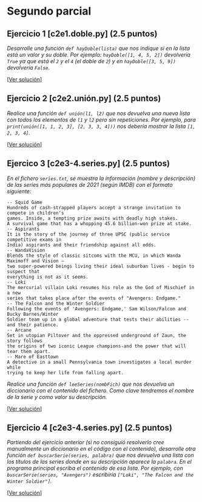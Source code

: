 # Segundo parcial

## Ejercicio 1 [c2e1.doble.py] (2.5 puntos) 
*Desarrolle una función `def hayDoble(lista)` que nos indique si en la lista está un valor y su doble. Por ejemplo: `hayDoble([1, 4, 5, 2])` devolvería `True` ya que está el `2` y el `4` (el doble de `2`) y en `hayDoble([3, 5, 9])` devolvería `False`.*

[[Ver solución](c2_2021/c2e1.doble.py)]

## Ejercicio 2 [c2e2.unión.py] (2.5 puntos) 
*Realice una función `def unión(l1, l2)` que nos devuelva una nueva lista con todos los elementos de `l1` y `l2` pero sin repeticiones. Por ejemplo, para `print(unión([1, 1, 2, 3], [2, 3, 3, 4]))` nos debería mostrar la lista `[1, 2, 3, 4]`.*

[[Ver solución](c2_2021/c2e2.unión.py)]

## Ejercico 3 [c2e3-4.series.py] (2.5 puntos) 

*En el fichero `series.txt`, se muestra la información (nombre y descripción) de las series más populares de 2021 (según IMDB) con el formato siguiente:*

```
-- Squid Game
Hundreds of cash-strapped players accept a strange invitation to compete in children's
games. Inside, a tempting prize awaits with deadly high stakes.
A survival game that has a whopping 45.6 billion-won prize at stake.
-- Aspirants
It is the story of the journey of three UPSC (public service competitive exams in
India) aspirants and their friendship against all odds.
-- WandaVision
Blends the style of classic sitcoms with the MCU, in which Wanda Maximoff and Vision –
two super-powered beings living their ideal suburban lives - begin to suspect that
everything is not as it seems.
-- Loki
The mercurial villain Loki resumes his role as the God of Mischief in a new
series that takes place after the events of "Avengers: Endgame."
-- The Falcon and the Winter Soldier
Following the events of 'Avengers: Endgame,' Sam Wilson/Falcon and Bucky Barnes/Winter
Soldier team up in a global adventure that tests their abilities -- and their patience.
-- Arcane
Set in utopian Piltover and the oppressed underground of Zaun, the story follows
the origins of two iconic League champions-and the power that will tear them apart.
-- Mare of Easttown
A detective in a small Pennsylvania town investigates a local murder while
trying to keep her life from falling apart.
```

*Realice una función `def leeSeries(nombFich)` que nos devuelva un diccionario con el contenido del fichero. Como clave tendremos el nombre de la serie y como valor su descripción.*

[[Ver solución](c2_2021/c2e3-4.series.py)]

## Ejercicio 4 [c2e3-4.series.py] (2.5 puntos) 
*Partiendo del ejercicio anterior (si no consiguió resolverlo cree manualmente un diccionario en el código con el contenido), desarrolle otra función `def buscarSerie(series, palabra)` que nos devuelva una lista con los títulos de las series donde en su descripción aparece la `palabra`. En el programa principal escriba el contenido de esa lista. Por ejemplo, con `buscarSerie(series, "Avengers")` escribiría `["Loki", "The Falcon and the Winter Soldier"]`.*

[[Ver solución](c2_2021/c2e3-4.series.py)]


